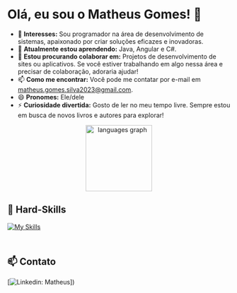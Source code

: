 # Olá, eu sou o Matheus Gomes! 👋

- 👀 **Interesses:** Sou programador na área de desenvolvimento de sistemas, apaixonado por criar soluções eficazes e inovadoras.
- 🌱 **Atualmente estou aprendendo:** Java, Angular e C#.
- 💞️ **Estou procurando colaborar em:** Projetos de desenvolvimento de sites ou aplicativos. Se você estiver trabalhando em algo nessa área e precisar de colaboração, adoraria ajudar!
- 📫 **Como me encontrar:** Você pode me contatar por e-mail em [matheus.gomes.silva2023@gmail.com](mailto:matheus.gomes.silva2023@gmail.com).
- 😄 **Pronomes:** Ele/dele
- ⚡ **Curiosidade divertida:** Gosto de ler no meu tempo livre. Sempre estou em busca de novos livros e autores para explorar!

<div align="center">
  <img src="https://github-readme-stats.vercel.app/api/top-langs?username=MatheusGomes444&locale=en&hide_title=false&layout=compact&card_width=320&langs_count=5&theme=dracula&hide_border=false&order=2" height="150" alt="languages graph"  />
</div>

## 🚀 Hard-Skills
[![My Skills](https://skillicons.dev/icons?i=java,javascript,html,css,mysql,cs,angular)](https://skillicons.dev)<br><br>
#
## 📫 Contato

[![Linkedin: Matheus](https://img.shields.io/badge/-LINKEDIN-blue?style=flat-square&logo=Linkedin&logoColor=white&link=https://in/matheus-gomes-da-silva-65080a2a0/)])
<!---
MatheusGomes444/MatheusGomes444 é um repositório ✨ especial ✨ porque o arquivo `README.md` (este arquivo) aparece no seu perfil do GitHub.
Você pode clicar no link de visualização para ver as suas mudanças.
--->

